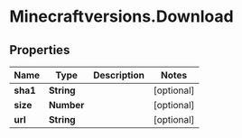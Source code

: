 # Minecraftversions.Download

## Properties

Name | Type | Description | Notes
------------ | ------------- | ------------- | -------------
**sha1** | **String** |  | [optional] 
**size** | **Number** |  | [optional] 
**url** | **String** |  | [optional] 


